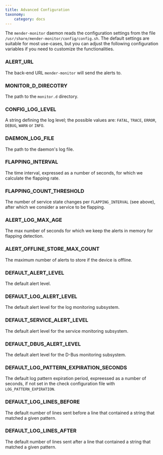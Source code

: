 ```yaml
---
title: Advanced Configuration
taxonomy:
    category: docs
---
```


The `mender-monitor` daemon reads the configuration settings from the file
`/usr/share/mender-monitor/config/config.sh`. The default settings are suitable
for most use-cases, but you can adjust the following configuration variables
if you need to customize the functionalities.

### ALERT_URL

The back-end URL `mender-monitor` will send the alerts to.

### MONITOR_D_DIRECOTRY

The path to the `monitor.d` directory.

### CONFIG_LOG_LEVEL

A string defining the log level; the possible values are: `FATAL`, `TRACE`, `ERROR`, `DEBUG`, `WARN` or `INFO`.

### DAEMON_LOG_FILE

The path to the daemon's log file.

### FLAPPING_INTERVAL

The time interval, expressed as a number of seconds, for which we calculate the flapping rate.

### FLAPPING_COUNT_THRESHOLD

The number of service state changes per `FLAPPING_INTERVAL` (see above), after which we consider a service to be flapping.

### ALERT_LOG_MAX_AGE

The max number of seconds for which we keep the alerts in memory for flapping detection.

### ALERT_OFFLINE_STORE_MAX_COUNT

The maximum number of alerts to store if the device is offline.

### DEFAULT_ALERT_LEVEL

The default alert level.

### DEFAULT_LOG_ALERT_LEVEL

The default alert level for the log monitoring subsystem.

### DEFAULT_SERVICE_ALERT_LEVEL

The default alert level for the service monitoring subsystem.

### DEFAULT_DBUS_ALERT_LEVEL

The default alert level for the D-Bus monitoring subsystem.

### DEFAULT_LOG_PATTERN_EXPIRATION_SECONDS

The default log pattern expiration period, expreessed as a number of seconds, if not set in the check configuration file with `LOG_PATTERN_EXPIRATION`.

### DEFAULT_LOG_LINES_BEFORE

The default number of lines sent before a line that contained a string that matched a given pattern.

### DEFAULT_LOG_LINES_AFTER

The default number of lines sent after a line that contained a string that matched a given pattern.
